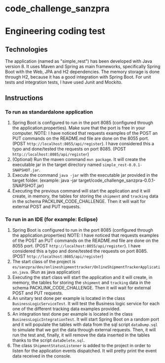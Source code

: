 # code_challenge_sanzpra
# Engineering coding test

## Technologies
The application (named as "simple_rest") has been developed with Java version 8.
It uses Maven and Spring as main frameworks, specifically Spring Boot with the Web, JPA and H2 dependencies.
The memory storage is done through H2, because it has a good integration with Spring Boot.
For unit tests and integration tests, I have used Junit and Mockito.

## Instructions

### To run as standardalone application

1. Spring Boot is configured to run in the port 8085 (configured through the application.properties). Make sure that the port is free in your computer. 
 	NOTE: I have noticed that requests examples of the POST an PUT commands on the README.md file are done on the 8055 port. (POST `http://localhost:8055/api/register`). I have considered this a typo and done/tested the requests on port 8085. (POST `http://localhost:8085/api/register`)
2. (Optional) Run the maven command `mvn package`. It will create the executable jar in the target directory named  `simple_rest-0.0.1-SNAPSHOT.jar`.
3. Execute the command `java -jar` with the executable jar provided in the target folder. (example: java -jar target/code_challenge_sanzpra-0.0.1-SNAPSHOT.jar)
4. Executing the previous command will start the application and it will create, in memory, the tables for storing the `shipment` and `tracking` data in the schema PACKLINK_CODE_CHALLENGE. Then it will wait for external POST and PUT requests.

### To run in an IDE (for example: Eclipse) 

1. Spring Boot is configured to run in the port 8085 (configured through the application.properties) 
 	NOTE: I have noticed that requests examples of the POST an PUT commands on the README.md file are done on the 8055 port. (POST `http://localhost:8055/api/register`). I have considered this a typo and done/tested the requests on port 8085. (POST `http://localhost:8085/api/register`)
2. The start class of the project is `es/sanzpra/dev/onlineshipmenttracker/OnlineShipmentTrackerApplication.java`. (Run as java application)
3. Executing the start class will start the application and it will create, in memory, the tables for storing the `shipment` and `tracking` data in the schema PACKLINK_CODE_CHALLENGE. Then it will wait for external POST and PUT requests.
4. An unitary test done per example is located in the class `BusinessLogicServiceTest`. It will test the Business logic service for each one of the different tracking data examples provided.
5. An integration test done per example is located in the class `BusinessLogicIntegrationTest`. It will start Spring Boot on a random port and it will populate the tables with data from the sql script `dataDump.sql` to simulate that we got the data through external requests. Then, it will run the test and, finally, it will remove the data inserted in the tables thanks to the script `dataDelete.sql`.
6. The class `ShipmentStatusListener` is added to the project in order to listen for the application events dispatched. It will pretty print the event data received in the console. 